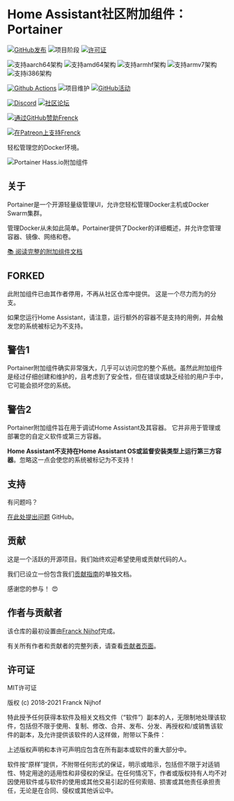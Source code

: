 # Home Assistant社区附加组件：Portainer

[![GitHub发布][releases-shield]][releases]
![项目阶段][project-stage-shield]
[![许可证][license-shield]](LICENSE.md)

![支持aarch64架构][aarch64-shield]
![支持amd64架构][amd64-shield]
![支持armhf架构][armhf-shield]
![支持armv7架构][armv7-shield]
![支持i386架构][i386-shield]

[![Github Actions][github-actions-shield]][github-actions]
![项目维护][maintenance-shield]
[![GitHub活动][commits-shield]][commits]

[![Discord][discord-shield]][discord]
[![社区论坛][forum-shield]][forum]

[![通过GitHub赞助Frenck][github-sponsors-shield]][github-sponsors]

[![在Patreon上支持Frenck][patreon-shield]][patreon]

轻松管理您的Docker环境。

![Portainer Hass.io附加组件](images/screenshot.png)

## 关于

Portainer是一个开源轻量级管理UI，允许您轻松管理Docker主机或Docker Swarm集群。

管理Docker从未如此简单。Portainer提供了Docker的详细概述，并允许您管理容器、镜像、网络和卷。

[:books: 阅读完整的附加组件文档][docs]

## FORKED

此附加组件已由其作者停用，不再从社区仓库中提供。
这是一个尽力而为的分支。

如果您运行Home Assistant，请注意，运行额外的容器不是支持的用例，并会触发您的系统被标记为不支持。

## 警告1

Portainer附加组件确实非常强大，几乎可以访问您的整个系统。虽然此附加组件是经过仔细创建和维护的，且考虑到了安全性，但在错误或缺乏经验的用户手中，它可能会损坏您的系统。

## 警告2

Portainer附加组件旨在用于调试Home Assistant及其容器。
它并非用于管理或部署您的自定义软件或第三方容器。

**Home Assistant不支持在Home Assistant OS或监督安装类型上运行第三方容器**。忽略这一点会使您的系统被标记为不支持！

## 支持

有问题吗？

[在此处提出问题][issue] GitHub。

## 贡献

这是一个活跃的开源项目。我们始终欢迎希望使用或贡献代码的人。

我们已设立一份包含我们[贡献指南](,github/CONTRIBUTING.md)的单独文档。

感谢您的参与！ :heart_eyes:

## 作者与贡献者

该仓库的最初设置由[Franck Nijhof][frenck]完成。

有关所有作者和贡献者的完整列表，请查看[贡献者页面][contributors]。

## 许可证

MIT许可证

版权 (c) 2018-2021 Franck Nijhof

特此授予任何获得本软件及相关文档文件（“软件”）副本的人，无限制地处理该软件，包括但不限于使用、复制、修改、合并、发布、分发、再授权和/或销售该软件的副本，及允许提供该软件的人这样做，附带以下条件：

上述版权声明和本许可声明应包含在所有副本或软件的重大部分中。

软件按“原样”提供，不附带任何形式的保证，明示或暗示，包括但不限于对适销性、特定用途的适用性和非侵权的保证。在任何情况下，作者或版权持有人均不对因使用软件或与软件的使用或其他交易引起的任何索赔、损害或其他责任承担责任，无论是在合同、侵权或其他诉讼中。

[aarch64-shield]: https://img.shields.io/badge/aarch64-yes-green.svg
[amd64-shield]: https://img.shields.io/badge/amd64-yes-green.svg
[armhf-shield]: https://img.shields.io/badge/armhf-yes-green.svg
[armv7-shield]: https://img.shields.io/badge/armv7-yes-green.svg
[commits-shield]: https://img.shields.io/github/commit-activity/y/hassio-addons/addon-portainer.svg
[commits]: https://github.com/hassio-addons/addon-portainer/commits/main
[contributors]: https://github.com/hassio-addons/addon-portainer/graphs/contributors
[discord-ha]: https://discord.gg/c5DvZ4e
[discord-shield]: https://img.shields.io/discord/478094546522079232.svg
[discord]: https://discord.me/hassioaddons
[docs]: https://github.com/hassio-addons/addon-portainer/blob/main/portainer/DOCS.md
[forum-shield]: https://img.shields.io/badge/community-forum-brightgreen.svg
[forum]: https://community.home-assistant.io/t/home-assistant-community-add-on-portainer/68836?u=frenck
[frenck]: https://github.com/frenck
[github-actions-shield]: https://github.com/hassio-addons/addon-portainer/workflows/CI/badge.svg
[github-actions]: https://github.com/hassio-addons/addon-portainer/actions
[github-sponsors-shield]: https://frenck.dev/wp-content/uploads/2019/12/github_sponsor.png
[github-sponsors]: https://github.com/sponsors/frenck
[i386-shield]: https://img.shields.io/badge/i386-no-red.svg
[issue]: https://github.com/hassio-addons/addon-portainer/issues
[license-shield]: https://img.shields.io/github/license/hassio-addons/addon-portainer.svg
[maintenance-shield]: https://img.shields.io/maintenance/yes/2021.svg
[patreon-shield]: https://frenck.dev/wp-content/uploads/2019/12/patreon.png
[patreon]: https://www.patreon.com/frenck
[project-stage-shield]: https://img.shields.io/badge/project%20stage-%20!%20DEPRECATED%20%20%20!-ff0000.svg
[reddit]: https://reddit.com/r/homeassistant
[releases-shield]: https://img.shields.io/github/release/hassio-addons/addon-portainer.svg
[releases]: https://github.com/hassio-addons/addon-portainer/releases
[repository]: https://github.com/hassio-addons/repository